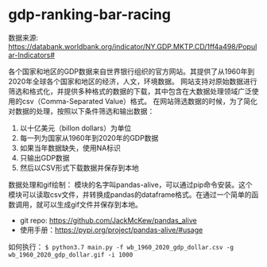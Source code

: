 # gdp-ranking-bar-racing

数据来源:
https://databank.worldbank.org/indicator/NY.GDP.MKTP.CD/1ff4a498/Popular-Indicators#

各个国家和地区的GDP数据来自世界银行组织的官方网站。其提供了从1960年到2020年全球各个国家和地区的经济，人文，环境数据。
网站支持对原始数据进行筛选和格式化，并提供多种格式的数据的下载，其中包含在大数据处理领域广泛使用的csv（Comma-Separated Value）格式。
在网站筛选数据的时候，为了简化对数据的处理，按照以下条件筛选和输出数据：
1. 以十亿美元（billon dollars）为单位
2. 每一列为国家从1960年到2020年的GDP数据
3. 如果当年数据缺失，使用NA标识   
4. 只输出GDP数据
5. 然后以CSV形式下载数据并保存到本地

数据处理和gif绘制：
模块的名字叫pandas-alive，可以通过pip命令安装。这个模块可以读取csv文件，并转换成pandas的dataframe格式。在通过一个简单的函数调用，就可以生成gif文件并保存到本地。

- git repo: https://github.com/JackMcKew/pandas_alive
- 使用手册：https://pypi.org/project/pandas-alive/#usage

如何执行：
`$ python3.7 main.py -f wb_1960_2020_gdp_dollar.csv -g wb_1960_2020_gdp_dollar.gif -i 1000`
